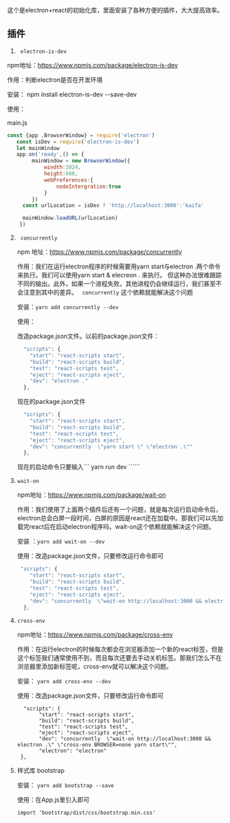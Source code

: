 这个是electron+react的初始化库，里面安装了各种方便的插件，大大提高效率。

## 插件

1.   ```  electron-is-dev ```

   npm地址：https://www.npmjs.com/package/electron-is-dev

   作用：判断electron是否在开发环境

   安装： npm install electron-is-dev --save-dev

   

   使用：

   main.js
   
   ``` javascript
   const {app ,BrowserWindow} = require('electron')
      const isDev = require('electron-is-dev')
      let mainWindow
      app.on('ready',() => {
           mainWindow = new BrowserWindow({
               windth:1024,
               height:680,
               webPreferences:{
                   nodeIntergration:true
               }
           })
        const urlLocation = isDev ? 'http://localhost:3000':'kaifa'
   
        mainWindow.loadURL(urlLocation)
       })
   ```
   
2. ``` concurrently``` 
   
   npm 地址：https://www.npmjs.com/package/concurrently
   
   作用：我们在运行electron程序的时候需要用yarn start与electron .两个命令来执行。我们可以使用yarn start &  elecreon . 来执行。 但这种办法很难跟踪不同的输出。此外，如果一个进程失败，其他进程仍会继续运行，我们甚至不会注意到其中的差异。 ``` concurrently``` 这个依赖就能解决这个问题
   
   安装：``` yarn add concurrently --dev ``` 
   
   使用：
   
   改造package.json文件。以前的package.json文件：
   
   ``` javascript
     "scripts": {
       "start": "react-scripts start",
       "build": "react-scripts build",
       "test": "react-scripts test",
       "eject": "react-scripts eject",
       "dev": "electron ."
     },
   ```
   
   现在的package.json文件
   
   ``` javascript
     "scripts": {
       "start": "react-scripts start",
       "build": "react-scripts build",
       "test": "react-scripts test",
       "eject": "react-scripts eject",
       "dev": "concurrently  \"yarn start \" \"electron .\""
     },
   ```
   
   现在的启动命令只要输入``` yarn run dev `````` 
   
3. ``` wait-on ```
   
      npm地址：https://www.npmjs.com/package/wait-on
   
      作用：我们使用了上面两个插件后还有一个问题，就是每次运行启动命令后，electron总会白屏一段时间，白屏的原因是react还在加载中。那我们可以先加载完react后在启动electron程序吗，wait-on这个依赖就能解决这个问题。
   
      安装 ：``` yarn add wait-on --dev ```
   
      使用：改造package.json文件，只要修改运行命令即可
   
      ``` javascript
       "scripts": {
          "start": "react-scripts start",
          "build": "react-scripts build",
          "test": "react-scripts test",
          "eject": "react-scripts eject",
          "dev": "concurrently  \"wait-on http://localhost:3000 && electron .\" \" yarn start\""
        },
      ```
   
4. ``` cross-env ``` 

   npm地址：https://www.npmjs.com/package/cross-env
   
   作用：在运行electron的时候每次都会在浏览器添加一个新的react标签，但是这个标签我们通常使用不到，而且每次还要去手动关机标签。那我们怎么不在浏览器里添加新标签呢，cross-env就可以解决这个问题。
   
   安装： ``` yarn add cross-env --dev ```
   
   使用：改造package.json文件，只要修改运行命令即可
   ```
     "scripts": {
          "start": "react-scripts start",
          "build": "react-scripts build",
          "test": "react-scripts test",
          "eject": "react-scripts eject",
          "dev": "concurrently  \"wait-on http://localhost:3000 && electron .\" \"cross-env BROWSER=none yarn start\"",
          "electron": "electron"
    }, 
   ```
   
  5. 样式库 bootstrap

     安装：  ``` yarn add bootstrap --save ```
     
     使用：在App.js里引入即可
     
     ``` 
     import 'bootstrap/dist/css/bootstrap.min.css'
     ```
     
     
     
     

   

   

   